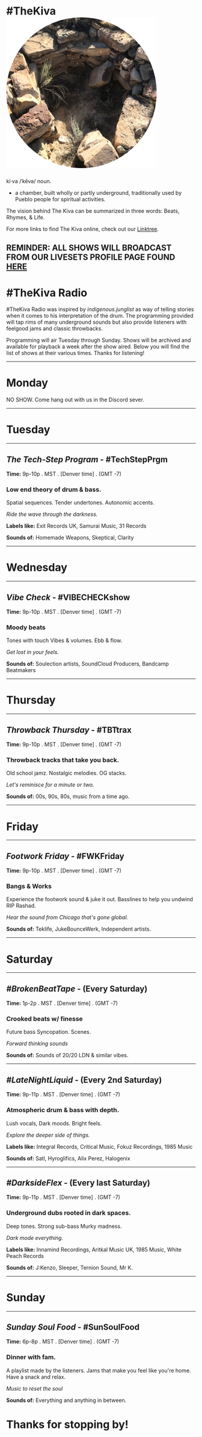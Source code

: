 # #TheKiva ![kiva-placeholder](image.png)

ki·va /ˈkēvə/
noun.
- a chamber, built wholly or partly underground, traditionally used by Pueblo people for spiritual activities.

The vision behind The Kiva can be summarized in three words: Beats, Rhymes, & Life.

For more links to find The Kiva online, check out our [Linktree](https://linktr.ee/TheKiva).

## REMINDER: ALL SHOWS WILL BROADCAST FROM OUR LIVESETS PROFILE PAGE FOUND [HERE](https://livesets.com/the-kiva/live)

# #TheKiva Radio

#TheKiva Radio was inspired by _indigenous.junglist_ as way of telling stories when it comes to his interpretation of the drum. The programming provided will tap rims of many underground sounds but also provide listeners with feelgood jams and classic throwbacks.

Programming will air Tuesday through Sunday. Shows will be archived and available for playback a week after the show aired. Below you will find the list of shows at their various times. Thanks for listening!


-------------------------------------------------

# Monday

NO SHOW. Come hang out with us in the Discord sever.

-------------------------------------------------

# Tuesday

-------------------------------------------------
## _The Tech-Step Program_ - #TechStepPrgm
**Time:** 9p-10p . MST . [Denver time] . (GMT -7)
### Low end theory of drum & bass.

Spatial sequences.
Tender undertones.
Autonomic accents.

_Ride the wave through the darkness._

**Labels like:** Exit Records UK, Samurai Music, 31 Records 

**Sounds of:** Homemade Weapons, Skeptical, Clarity

-------------------------------------------------

# Wednesday

-------------------------------------------------
## _Vibe Check_ - #VIBECHECKshow
**Time:** 9p-10p . MST . [Denver time] . (GMT -7)
### Moody beats

Tones with touch
Vibes & volumes.
Ebb & flow.

_Get lost in your feels._

**Sounds of:** Soulection artists, SoundCloud Producers, Bandcamp Beatmakers

-------------------------------------------------

# Thursday

-------------------------------------------------
## _Throwback Thursday_ - #TBTtrax
**Time:** 9p-10p . MST . [Denver time] . (GMT -7)
### Throwback tracks that take you back. 

Old school jamz.
Nostalgic melodies.
OG stacks.

_Let's reminisce for a minute or two._

**Sounds of:** 00s, 90s, 80s, music from a time ago.

-------------------------------------------------

# Friday

-------------------------------------------------
## _Footwork Friday_ - #FWKFriday
**Time:** 9p-10p . MST . [Denver time] . (GMT -7)
### Bangs & Works

Experience the footwork sound & juke it out.
Basslines to help you undwind
RIP Rashad.

_Hear the sound from Chicago that's gone global._

**Sounds of:** Teklife, JukeBounceWerk, Independent artists.

-------------------------------------------------

# Saturday

-------------------------------------------------
## _#BrokenBeatTape_ - (Every Saturday)
**Time:** 1p-2p . MST . [Denver time] . (GMT -7)
### Crooked beats w/ finesse

Future bass
Syncopation.
Scenes.

_Forward thinking sounds_

**Sounds of:** Sounds of 20/20 LDN & similar vibes.

-------------------------------------------------

## _#LateNightLiquid_ - (Every 2nd Saturday)
**Time:** 9p-11p . MST . [Denver time] . (GMT -7)
### Atmospheric drum & bass with depth. 

Lush vocals,
Dark moods. 
Bright feels.

_Explore the deeper side of things._

**Labels like:** Integral Records, Critical Music, Fokuz Recordings, 1985 Music

**Sounds of:** Satl, Hyroglifics, Alix Perez, Halogenix

-------------------------------------------------

## _#DarksideFlex_ - (Every last Saturday)
**Time:** 9p-11p . MST . [Denver time] . (GMT -7)
### Underground dubs rooted in dark spaces. 

Deep tones.
Strong sub-bass
Murky madness.

_Dark mode everything._

**Labels like:** Innamind Recordings, Aritkal Music UK, 1985 Music, White Peach Records

**Sounds of:**  J:Kenzo, Sleeper, Ternion Sound, Mr K.


-------------------------------------------------



# Sunday

-------------------------------------------------
## _Sunday Soul Food_ - #SunSoulFood
**Time:** 6p-8p . MST . [Denver time] . (GMT -7)
### Dinner with fam.

A playlist made by the listeners.
Jams that make you feel like you're home.
Have a snack and relax.

_Music to reset the soul_

**Sounds of:** Everything and anything in between.


# Thanks for stopping by!

